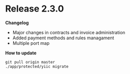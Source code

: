 Release 2.3.0
=======

**Changelog**

- Major changes in contracts and invoice administration
- Added payment methods and rules managament
- Multiple port map

**How to update**

    git pull origin master
    ./app/protected/yiic migrate

